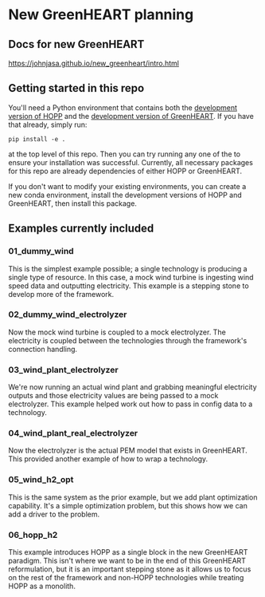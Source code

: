# New GreenHEART planning

## Docs for new GreenHEART

https://johnjasa.github.io/new_greenheart/intro.html

## Getting started in this repo

You'll need a Python environment that contains both the [development version of HOPP](https://github.com/NREL/HOPP/tree/develop) and the [development version of GreenHEART](https://github.com/NREL/greenheart).
If you have that already, simply run:

```
pip install -e .
```

at the top level of this repo.
Then you can try running any one of the to ensure your installation was successful.
Currently, all necessary packages for this repo are already dependencies of either HOPP or GreenHEART.

If you don't want to modify your existing environments, you can create a new conda environment, install the development versions of HOPP and GreenHEART, then install this package.

## Examples currently included

### 01_dummy_wind

This is the simplest example possible; a single technology is producing a single type of resource.
In this case, a mock wind turbine is ingesting wind speed data and outputting electricity.
This example is a stepping stone to develop more of the framework.

### 02_dummy_wind_electrolyzer

Now the mock wind turbine is coupled to a mock electrolyzer.
The electricity is coupled between the technologies through the framework's connection handling.

### 03_wind_plant_electrolyzer

We're now running an actual wind plant and grabbing meaningful electricity outputs and those electricity values are being passed to a mock electrolyzer.
This example helped work out how to pass in config data to a technology.

### 04_wind_plant_real_electrolyzer

Now the electrolyzer is the actual PEM model that exists in GreenHEART.
This provided another example of how to wrap a technology.

### 05_wind_h2_opt

This is the same system as the prior example, but we add plant optimization capability.
It's a simple optimization problem, but this shows how we can add a driver to the problem.

### 06_hopp_h2

This example introduces HOPP as a single block in the new GreenHEART paradigm.
This isn't where we want to be in the end of this GreenHEART reformulation, but it is an important stepping stone as it allows us to focus on the rest of the framework and non-HOPP technologies while treating HOPP as a monolith.
